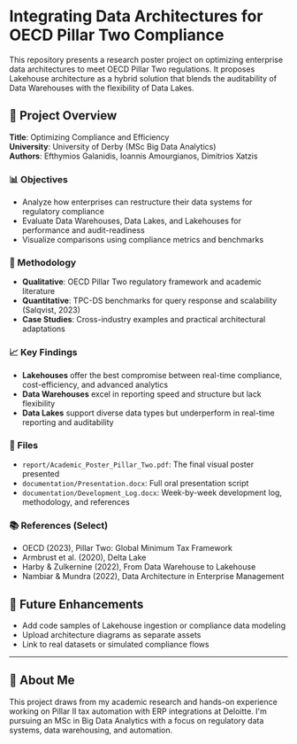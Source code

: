 # Integrating Data Architectures for OECD Pillar Two Compliance

This repository presents a research poster project on optimizing enterprise data architectures to meet OECD Pillar Two regulations. It proposes Lakehouse architecture as a hybrid solution that blends the auditability of Data Warehouses with the flexibility of Data Lakes.

## 📌 Project Overview

**Title**: Optimizing Compliance and Efficiency  
**University**: University of Derby (MSc Big Data Analytics)  
**Authors**: Efthymios Galanidis, Ioannis Amourgianos, Dimitrios Xatzis

### 📊 Objectives
- Analyze how enterprises can restructure their data systems for regulatory compliance
- Evaluate Data Warehouses, Data Lakes, and Lakehouses for performance and audit-readiness
- Visualize comparisons using compliance metrics and benchmarks

### 🧪 Methodology
- **Qualitative**: OECD Pillar Two regulatory framework and academic literature
- **Quantitative**: TPC-DS benchmarks for query response and scalability (Salqvist, 2023)
- **Case Studies**: Cross-industry examples and practical architectural adaptations

### 📈 Key Findings
- **Lakehouses** offer the best compromise between real-time compliance, cost-efficiency, and advanced analytics
- **Data Warehouses** excel in reporting speed and structure but lack flexibility
- **Data Lakes** support diverse data types but underperform in real-time reporting and auditability

### 📄 Files
- `report/Academic_Poster_Pillar_Two.pdf`: The final visual poster presented
- `documentation/Presentation.docx`: Full oral presentation script
- `documentation/Development_Log.docx`: Week-by-week development log, methodology, and references

### 📚 References (Select)
- OECD (2023), Pillar Two: Global Minimum Tax Framework
- Armbrust et al. (2020), Delta Lake
- Harby & Zulkernine (2022), From Data Warehouse to Lakehouse
- Nambiar & Mundra (2022), Data Architecture in Enterprise Management

## 🔮 Future Enhancements
- Add code samples of Lakehouse ingestion or compliance data modeling
- Upload architecture diagrams as separate assets
- Link to real datasets or simulated compliance flows

---

## 🧠 About Me
This project draws from my academic research and hands-on experience working on Pillar II tax automation with ERP integrations at Deloitte. I'm pursuing an MSc in Big Data Analytics with a focus on regulatory data systems, data warehousing, and automation.
